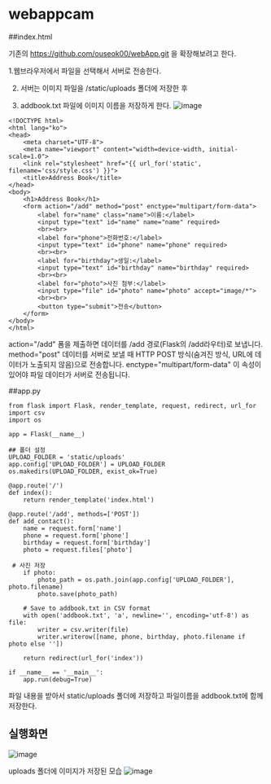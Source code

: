 # webappcam

##index.html

기존의 https://github.com/ouseok00/webApp.git 을 확장해보려고 한다.

1.웹브라우저에서 파일을 선택해서 서버로 전송한다.

2. 서버는 이미지 파일을 /static/uploads 폴더에 저장한 후

3. addbook.txt 파일에 이미지 이름을 저장하게 한다.
![image](https://github.com/user-attachments/assets/2a5508db-5c6a-4f8d-ac9d-424e3fe04874)
```
<!DOCTYPE html>
<html lang="ko">
<head>
    <meta charset="UTF-8">
    <meta name="viewport" content="width=device-width, initial-scale=1.0">
    <link rel="stylesheet" href="{{ url_for('static', filename='css/style.css') }}">
    <title>Address Book</title>
</head>
<body>
    <h1>Address Book</h1>
    <form action="/add" method="post" enctype="multipart/form-data">
        <label for="name" class="name">이름:</label>
        <input type="text" id="name" name="name" required>
        <br><br>
        <label for="phone">전화번호:</label>
        <input type="text" id="phone" name="phone" required>
        <br><br>
        <label for="birthday">생일:</label>
        <input type="text" id="birthday" name="birthday" required>
        <br><br>
        <label for="photo">사진 첨부:</label>
        <input type="file" id="photo" name="photo" accept="image/*">
        <br><br>
        <button type="submit">전송</button>
    </form>
</body>
</html>
```

action="/add" 폼을 제출하면 데이터를 /add 경로(Flask의 /add라우터)로 보냅니다.
method="post" 데이터를 서버로 보낼 때 HTTP POST 방식(숨겨진 방식, URL에 데이터가 노출되지 않음)으로 전송합니다.
enctype="multipart/form-data" 이 속성이 있어야 파일 데이터가 서버로 전송됩니다.

##app.py

```
from flask import Flask, render_template, request, redirect, url_for
import csv
import os

app = Flask(__name__)

## 폴더 설정
UPLOAD_FOLDER = 'static/uploads'
app.config['UPLOAD_FOLDER'] = UPLOAD_FOLDER
os.makedirs(UPLOAD_FOLDER, exist_ok=True)

@app.route('/')
def index():
    return render_template('index.html')

@app.route('/add', methods=['POST'])
def add_contact():
    name = request.form['name']
    phone = request.form['phone']
    birthday = request.form['birthday']
    photo = request.files['photo']

 # 사진 저장
    if photo:
        photo_path = os.path.join(app.config['UPLOAD_FOLDER'], photo.filename)
        photo.save(photo_path)

    # Save to addbook.txt in CSV format
    with open('addbook.txt', 'a', newline='', encoding='utf-8') as file:
        writer = csv.writer(file)
        writer.writerow([name, phone, birthday, photo.filename if photo else ''])

    return redirect(url_for('index'))

if __name__ == '__main__':
    app.run(debug=True)
```
파일 내용을 받아서 static/uploads 폴더에 저장하고 파일이름을 addbook.txt에 함께 저장한다.

## 실행화면
![image](https://github.com/user-attachments/assets/e8885c88-cc2e-4abd-ba4b-e1305504c7c2)

uploads 폴더에 이미지가 저장된 모습
![image](https://github.com/user-attachments/assets/97c2053b-78e6-4fbc-ae7d-acc13090bc4d)

